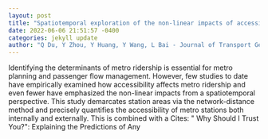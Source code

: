 ```yaml
--- 
layout: post 
title: "Spatiotemporal exploration of the non-linear impacts of accessibility on metro ridership" 
date: 2022-06-06 21:51:57 -0400 
categories: jekyll update 
author: "Q Du, Y Zhou, Y Huang, Y Wang, L Bai - Journal of Transport Geography, 2022" 
--- 
```

Identifying the determinants of metro ridership is essential for metro planning and passenger flow management. However, few studies to date have empirically examined how accessibility affects metro ridership and even fewer have emphasized the non-linear impacts from a spatiotemporal perspective. This study demarcates station areas via the network-distance method and precisely quantifies the accessibility of metro stations both internally and externally. This is combined with a Cites: " Why Should I Trust You?": Explaining the Predictions of Any